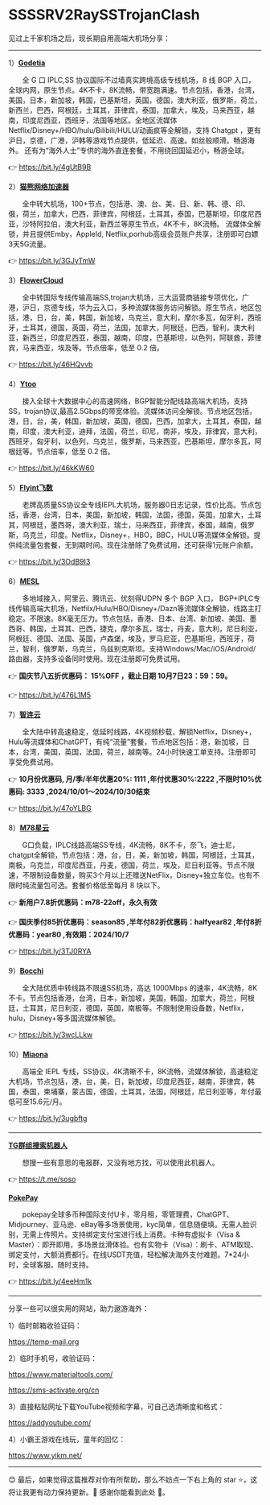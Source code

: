 # **SSSSRV2RaySSTrojanClash**

见过上千家机场之后，现长期自用高端大机场分享：

------

1）<b>[Godetia](https://eftj.ssltd.club/#/register?code=DWZDIVnj)</b>
 <p>&nbsp;&nbsp;&nbsp;&nbsp;&nbsp;&nbsp;&nbsp;全 G 口 IPLC,SS 协议国际不过墙真实跨境高级专线机场，8 线 BGP 入口，全球内网，原生节点。4K不卡，8K流畅，带宽跑满速。节点包括，香港，台湾，美国，日本，新加坡，韩国，巴基斯坦，英国，德国，澳大利亚，俄罗斯，荷兰，新西兰，巴西，阿根廷，土耳其，菲律宾，泰国，加拿大，埃及，马来西亚，越南，印度尼西亚，西班牙，法国等地区。全地区流媒体Netflix/Disney+/HBO/hulu/Bilibili/HULU/动画疯等全解锁，支持 Chatgpt ，更有沪日，京德，广港，沪韩等游戏节点提供，低延迟、高速。如丝般顺滑。畅游海外。 还有为“海外人士”专供的海外直连套餐，不用绕回国延迟小，畅游全球。</p>
 
👉 https://bit.ly/4gUtB9B

2）<b>[猫熊网络加速器](https://mxwljsq.xyz/auth/register?code=LkNG)</b>
<p>&nbsp;&nbsp;&nbsp;&nbsp;&nbsp;&nbsp;&nbsp;全中转大机场，100+节点，包括港、澳、台、美、日、新、韩、德、印、俄，荷兰，加拿大，巴西，菲律宾，阿根廷，土耳其，泰国，巴基斯坦，印度尼西亚，沙特阿拉伯，澳大利亚，新西兰等原生节点，4K不卡，8K流畅。 流媒体全解锁，并且提供Emby，AppleId, Netflix,porhub高级会员账户共享，注册即可白嫖3天5G流量。</p>

👉 https://bit.ly/3GJyTmW

3）<b>[FlowerCloud](https://flowercloud.net/aff.php?aff=318)</b>
 <p>&nbsp;&nbsp;&nbsp;&nbsp;&nbsp;&nbsp;&nbsp;全中转国际专线传输高端SS,trojan大机场，三大运营商链接专项优化，广港，沪日，京德专线，华为云入口，多种流媒体服务访问解锁。原生节点，地区包括，港，日，台，美，韩国，新加坡，乌克兰，意大利，摩尔多瓦，匈牙利，西班牙，土耳其，德国，英国，荷兰，法国，加拿大，阿根廷，巴西，智利，澳大利亚，新西兰，印度尼西亚，泰国，越南，印度，巴基斯坦，以色列，阿联酋，菲律宾，马来西亚，埃及等。节点倍率，低至 0.2 倍。</p>

👉 https://bit.ly/46HQvvb

4）<b>[Ytoo](https://y-too.com/aff.php?aff=1003)</b>
 <p>&nbsp;&nbsp;&nbsp;&nbsp;&nbsp;&nbsp;&nbsp;接入全球十大数据中心的高速网络，BGP智能分配线路高端大机场，支持SS，trojan协议,最高2.5Gbps的带宽体验。流媒体访问全解锁。节点地区包括，港，日，台，美，韩国，新加坡，英国，德国，巴西，加拿大，土耳其，泰国，越南，印度，澳大利亚，迪拜，法国，荷兰，印尼，南非，埃及，菲律宾，意大利，西班牙，匈牙利，以色列，乌克兰，俄罗斯，马来西亚，巴基斯坦，摩尔多瓦，阿根廷等。节点倍率，低至 0.2 倍。</p>

👉 https://bit.ly/46kKW60

5）<b>[Flyint飞数](https://www.flyintpro01.com/#/register?code=rOKCrZ8D)</b>
<p>&nbsp;&nbsp;&nbsp;&nbsp;&nbsp;&nbsp;&nbsp;老牌高质量SS协议全专线IEPL大机场，服务器0日志记录，性价比高。节点包括，香港，台湾，日本，美国，新加坡，韩国，法国，德国，英国，加拿大，土耳其，阿根廷，墨西哥，澳大利亚，瑞士，马来西亚，菲律宾，泰国，越南，俄罗斯，乌克兰，印度。Netflix，Disney+，HBO，BBC，HULU等流媒体全解锁。提供纯流量包套餐，无到期时间。现在注册除了免费试用，还可获得1元账户余额。</p>

👉 https://bit.ly/3OdB9I3

6）<b>[MESL](https://qbwiue.meslcloud.com/#/register?code=WniLD0Xj)</b>
<p>&nbsp;&nbsp;&nbsp;&nbsp;&nbsp;&nbsp;&nbsp;多地域接入，阿里云、腾讯云、优刻得UDPN 多个 BGP 入口， BGP+IPLC专线传输高端大机场，Netfilx/Hulu/HBO/Disney+/Dazn等流媒体全解锁，线路主打稳定。不限速。8K毫无压力。节点包括，香港、日本、台湾、新加坡、美国、墨西哥、韩国，土耳其、巴西，捷克，摩尔多瓦，瑞士，丹麦，意大利，尼日利亚，阿根廷、德国、法国、英国，卢森堡，埃及，罗马尼亚，巴基斯坦，西班牙，荷兰，智利，俄罗斯，乌克兰，乌兹别克斯坦。支持Windows/Mac/iOS/Android/路由器，支持多设备同时使用。现在注册即可免费试用。 </p>

👉 **国庆节八五折优惠码： 15%OFF  ，截止日期 10月7日23：59：59。**

👉 https://bit.ly/476L1M5

7）<b>[智连云](https://xinzhilian.xyz/register?code=sWdm0JKC)</b>
<p>&nbsp;&nbsp;&nbsp;&nbsp;&nbsp;&nbsp;&nbsp;全大陆中转高速稳定，低延时线路，4K视频秒载，解锁Netflix，Disney+，Hulu等流媒体和ChatGPT，有纯“流量”套餐，节点地区包括：港，新加坡，日本，台湾，美国，英国，法国，荷兰，越南等。24小时快速工单支持。注册即可享受免费试用。</p>

👉 **10月份优惠码, 月/季/半年优惠20%: 1111 ,年付优惠30%:2222 ,不限时10%优惠码: 3333 ,2024/10/01～2024/10/30结束**

👉 https://bit.ly/47oYLBG

8）<b>[M78星云](https://m78star.cloud/#/register?code=TfURQ1ug)</b>
<p>&nbsp;&nbsp;&nbsp;&nbsp;&nbsp;&nbsp;&nbsp;G口负载，IPLC线路高端SS专线，4K流畅，8K不卡，奈飞，迪士尼，chatgpt全解锁，节点包括：港，台，日，美，新加坡，韩国，阿根廷，土耳其，南极，乌克兰，印度尼西亚，丹麦，德国，荷兰，埃及，尼日利亚等。节点不限速，不限制设备数量，购买3个月以上还赠送NetFlix，Disney+独立车位。也有不限时纯流量包可选。套餐价格低至每月 8 块以下。</p>

👉 **新用户7.8折优惠码：m78-22off，永久有效**

👉 **国庆季付85折优惠码：season85 ,半年付82折优惠码：halfyear82 ,年付8折优惠码：year80 ,有效期：2024/10/7**

👉 https://bit.ly/3TJ0RYA

9）<b>[Bocchi](https://bocchi.site/#/register?code=yv50YPu4)</b>
<p>&nbsp;&nbsp;&nbsp;&nbsp;&nbsp;&nbsp;&nbsp;全大陆优质中转线路不限速SS机场，高达 1000Mbps 的速率，4K流畅，8K不卡。节点包括香港，台湾，日本，新加坡，美国，韩国，加拿大，荷兰，阿根廷，土耳其，尼日利亚，德国，英国，南极等。不限制使用设备数，Netflix，hulu，Disney+等多国流媒体解锁。</p>

👉 https://bit.ly/3wcLLkw

10）<b>[Miaona](https://miaona.co/#/register?code=VeKwsak1)</b>
<p>&nbsp;&nbsp;&nbsp;&nbsp;&nbsp;&nbsp;&nbsp;高端全 IEPL 专线，SS协议，4K清晰不卡，8K流畅，流媒体解锁，高速稳定大机场，节点包括，港，台，美，日，新加坡，印度尼西亚，越南，菲律宾，韩国，泰国，柬埔寨，蒙古国，德国，土耳其，法国，阿根廷，尼日利亚等，年付最低可至15.6元/月。</p>

👉 https://bit.ly/3ugbftg

------

<b>[TG群组搜索机器人](https://github.com/wantToDoSomeThing/SSSSRV2RayClash)</b>
<p>&nbsp;&nbsp;&nbsp;&nbsp;&nbsp;&nbsp;&nbsp;想搜一些有意思的电报群，又没有地方找，可以使用此机器人。</p>

👉 https://t.me/soso

<b>[PokePay](https://app.pokepay.cc/pages/passport/invitation?r=156443)</b>
<p>&nbsp;&nbsp;&nbsp;&nbsp;&nbsp;&nbsp;&nbsp;pokepay全球多币种国际支付U卡，零月租，零管理费，ChatGPT、Midjourney、亚马逊、eBay等多场景使用，kyc简单，信息随便填。无需人脸识别，无需上传照片。支持绑定支付宝进行线上消费。卡种有虚拟卡（Visa & Master）：即开即用，多场景丝滑体验。也有实物卡（Visa）：刷卡、ATM取现、绑定支付，大额消费都行。在线USDT充值，轻松解决海外支付难题。7*24小时，全球客服。随时支持。</p>

👉 https://bit.ly/4eeHm1k

------

分享一些可以很实用的网站，助力遨游海外：

1）临时邮箱收验证码：

https://temp-mail.org

2）临时手机号，收验证码：

https://www.materialtools.com/

https://sms-activate.org/cn

3）直接粘贴网址下载YouTube视频和字幕，可自己选清晰度和格式：

https://addyoutube.com/

4）小霸王游戏在线玩，童年的回忆：

https://www.yikm.net/

------

😊 最后，如果觉得这篇推荐对你有所帮助，那么不妨点一下右上角的 star ⭐️，这将让我更有动力保持更新。💚 感谢你能看到此处 💚。
